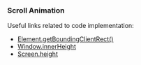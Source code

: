 ### Scroll Animation

Useful links related to code implementation:

- [Element.getBoundingClientRect()](https://developer.mozilla.org/en-US/docs/Web/API/Element/getBoundingClientRect)
- [Window.innerHeight](https://developer.mozilla.org/en-US/docs/Web/API/Window/innerHeight)
- [Screen.height](https://developer.mozilla.org/en-US/docs/Web/API/Screen/height)
